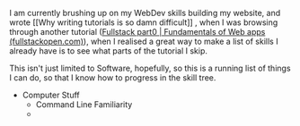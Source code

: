 I am currently brushing up on my WebDev skills building my website, and wrote [[Why writing tutorials is so damn difficult]] , when I was browsing through another tutorial ([Fullstack part0 | Fundamentals of Web apps (fullstackopen.com)](https://fullstackopen.com/en/part0/fundamentals_of_web_apps)), when I realised a great way to make a list of skills I already have is to see what parts of the tutorial I skip. 

This isn't just limited to Software, hopefully, so this is a running list of things I can do, so that I know how to progress in the skill tree. 

- Computer Stuff
	- Command Line Familiarity
	- 